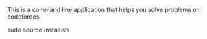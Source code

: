 This is a command line application that helps you solve problems on codeforces

sudo source install.sh
